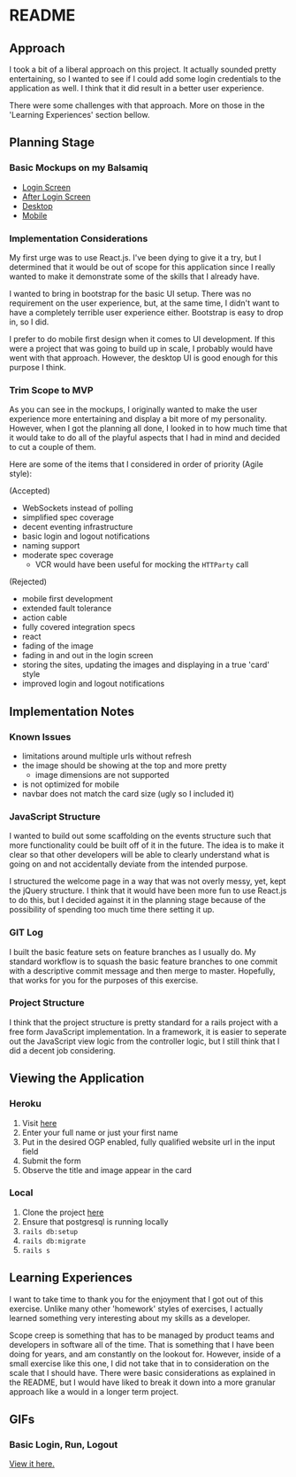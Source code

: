 # README

## Approach
I took a bit of a liberal approach on this project. It actually sounded
pretty entertaining, so I wanted to see if I could add some login credentials
to the application as well. I think that it did result in a better user experience.

There were some challenges with that approach. More on those in the 'Learning Experiences'
section bellow.

## Planning Stage
### Basic Mockups on my Balsamiq 
* [Login Screen](https://i.imgur.com/AgiLH6U.png)
* [After Login Screen](https://i.imgur.com/quPfTUp.png)
* [Desktop](https://i.imgur.com/6w5Fq23.png)
* [Mobile](https://i.imgur.com/9MVowYU.png)

### Implementation Considerations
My first urge was to use React.js. I've been dying to give it a try, but I determined
that it would be out of scope for this application since I really wanted to make it
demonstrate some of the skills that I already have.

I wanted to bring in bootstrap for the basic UI setup. There was no requirement on the
user experience, but, at the same time, I didn't want to have a completely terrible
user experience either. Bootstrap is easy to drop in, so I did.

I prefer to do mobile first design when it comes to UI development. If this were a
project that was going to build up in scale, I probably would have went with that
approach. However, the desktop UI is good enough for this purpose I think.

### Trim Scope to MVP
As you can see in the mockups, I originally wanted to make the user experience more
entertaining and display a bit more of my personality. However, when I got the planning
all done, I looked in to how much time that it would take to do all of the playful
aspects that I had in mind and decided to cut a couple of them.

Here are some of the items that I considered in order of priority (Agile style):

(Accepted)
* WebSockets instead of polling
* simplified spec coverage
* decent eventing infrastructure
* basic login and logout notifications
* naming support
* moderate spec coverage
  * VCR would have been useful for mocking the `HTTParty` call

(Rejected)
* mobile first development
* extended fault tolerance
* action cable
* fully covered integration specs
* react
* fading of the image
* fading in and out in the login screen
* storing the sites, updating the images and displaying in a true 'card' style
* improved login and logout notifications

## Implementation Notes
### Known Issues
* limitations around multiple urls without refresh
* the image should be showing at the top and more pretty
  * image dimensions are not supported
* is not optimized for mobile
* navbar does not match the card size (ugly so I included it)

### JavaScript Structure
I wanted to build out some scaffolding on the events structure such that more
functionality could be built off of it in the future. The idea is to make it
clear so that other developers will be able to clearly understand what is going
on and not accidentally deviate from the intended purpose.

I structured the welcome page in a way that was not overly messy, yet, kept the
jQuery structure. I think that it would have been more fun to use React.js to do
this, but I decided against it in the planning stage because of the possibility
of spending too much time there setting it up.

### GIT Log
I built the basic feature sets on feature branches as I usually do. My standard
workflow is to squash the basic feature branches to one commit with a descriptive
commit message and then merge to master. Hopefully, that works for you for the
purposes of this exercise.

### Project Structure
I think that the project structure is pretty standard for a rails project with a
free form JavaScript implementation. In a framework, it is easier to seperate out
the JavaScript view logic from the controller logic, but I still think that I did
a decent job considering.

## Viewing the Application
### Heroku
1) Visit [here](https://ogp-demo.herokuapp.com)
2) Enter your full name or just your first name
3) Put in the desired OGP enabled, fully qualified website url in the input field
4) Submit the form
5) Observe the title and image appear in the card

### Local
1) Clone the project [here]()
2) Ensure that postgresql is running locally
3) `rails db:setup`
4) `rails db:migrate`
5) `rails s`

## Learning Experiences
I want to take time to thank you for the enjoyment that I got out of this exercise.
Unlike many other 'homework' styles of exercises, I actually learned something very
interesting about my skills as a developer.

Scope creep is something that has to be managed by product teams and developers in
software all of the time. That is something that I have been doing for years, and am
constantly on the lookout for. However, inside of a small exercise like this one, I
did not take that in to consideration on the scale that I should have. There were
basic considerations as explained in the README, but I would have liked to break it
down into a more granular approach like a would in a longer term project.


## GIFs
### Basic Login, Run, Logout
[View it here.](https://i.imgur.com/oC8Tr3j.gifv)
